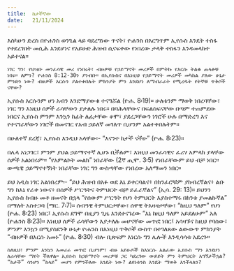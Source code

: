 ```yaml
---
title:  ከታችኛው
date:   21/11/2024
---
```


እስካሁን ድረስ በዮሐንስ ወንጌል ላይ ባደረግነው ጥናት፣ ዮሐንስ በእርግጥም ኢየሱስ እንዴት ተስፋ የተደረገበት መሲሕ እንደሆነና የአይሁድ ሕዝብ ሲናፍቀው የነበረው ታላቅ ተስፋን እንዳመላከተ አይተናል።

`ነገር ግን፣ የህዝቡ መንፈሳዊ መሪ የነበሩት፣ ብዙዎቹ የኃይማኖት መሪዎች በምትኩ የእርሱ ትልቁ ጠላቶቹ ነበሩ። ለምን? ዮሐንስ 8:12-30ን ያንብቡ። በኢየሱስና በእነዚህ የኃይማኖት መሪዎች መካከል ያለው ሁኔታ ምንድን ነው? ብዙዎች እርሱን ያልተቀበሉት ምክንያት ምን እንደሆነ ለማብራራት የሚረዱት የትኞቹ ጥቅሶች ናቸው?`

ኢየሱስ እርሱንም ሆነ አብን እንደማያውቁ ተናግሯል (ዮሐ. 8፡19)። ሁለቱንም ማወቅ ነበረባቸው፣ ነገር ግን እነዚህ ሰዎች ራሳቸውን ያታለሉ ነበሩ። በባሕላቸውና በፍልስፍናቸው በጣም ተጠምደው ነበርና ኢየሱስ ምንም እንኳን ከፊት ለፊታቸው ቆሞ፣ ያደረጋቸውን ነገሮች ሁሉ በማድረግ እና የተናገራቸውን ነገሮች በመናገር የአብ ኃይለኛ መገለጥ ቢሆንም አልተቀበሉትም።

በሁለተኛ ደረጃ፣ ኢየሱስ እንዲህ አላቸው፡- “እናንተ ከታች ናችሁ” (ዮሐ. 8፡23)።

በሌላ አነጋገር፣ ምንም ያህል ኃይማኖተኛ ሊሆኑ ቢችሉም፣ እነዚህ መንፈሳዊና ፈሪሃ አምላክ ያላቸው ሰዎች አልነበሩም። “የአምልኮት መልክ” ነበራቸው (2ኛ ጢሞ. 3፡5) የነበራቸውም ይህ ብቻ ነበር። ውጫዊ ኃይማኖተኝነት ነበራቸው ነገር ግን ውስጣቸው የነበረው አለማመን ነበር።

ይህ አዲስ ነገር አልነበረም፡- “ይህ ሕዝብ በአፉ ወደ እኔ ይቀርባልና፥ በከንፈሮቹም ያከብረኛልና፥ ልቡ ግን ከእኔ የራቀ ነውና፥ በሰዎች ሥርዓትና ትምህርት ብቻ ይፈራኛልና” (ኢሳ. 29: 13)። ይህንን ኢየሱስ ከብዙ መቶ ዘመናት በኋላ “የሰውም ሥርዓት የሆነ ትምህርት እያስተማሩ በከንቱ ያመልኩኛል” በማለት አስተጋባ (ማር. 7፡7)። ሰብዓዊ ትምህርታቸው፣ ሰዋዊ ትእዛዛታቸው፣ “ከዚህ ዓለም” የሆነ (ዮሐ. 8፡23) ነበር፤ ኢየሱስ ደግሞ በዚያን ጊዜ እንደተናገረው “እኔ ከዚህ ዓለም አይደለሁም” አለ (ዮሐንስ 8፡23)። እነዚህ ሰዎች ራሳቸውን እያታለሉ መሆናቸው መጥፎ ነበር፤ አሳዛኙና ከዚህ የባሰው፣ ምንም እንኳን በሚያስደንቅ ሁኔታ ዮሐንስ በእነዚህ ጥቅሶች ውስጥ በተገለጸው ልውውጥ ምክንያት “ብዙዎች በእርሱ አመኑ” (ዮሐ. 8፡30) ብሎ ቢጽፍም እነርሱ ግን ሌሎች እንዲሳሳቱ አደረጉ።

`ስለዚህ፣ ምንም እንኳን አመራሩ መጥፎ ቢሆንም፣ ብዙ አይሁዶች ከእነርሱ አልፈው ኢየሱስ ማን እንደሆነ ለራሳቸው ማየት ችለዋል። ኢየሱስ ከኃይማኖት መሪዎቹ ጋር ካደረገው ውይይት ምን ትምህርት አግኝታችኋል? “ከታች” ሳንሆን “ከላይ” መሆን የምንችለው እንዴት ነው? ልዩነቱንስ እንዴት ማወቅ እንችላለን?`